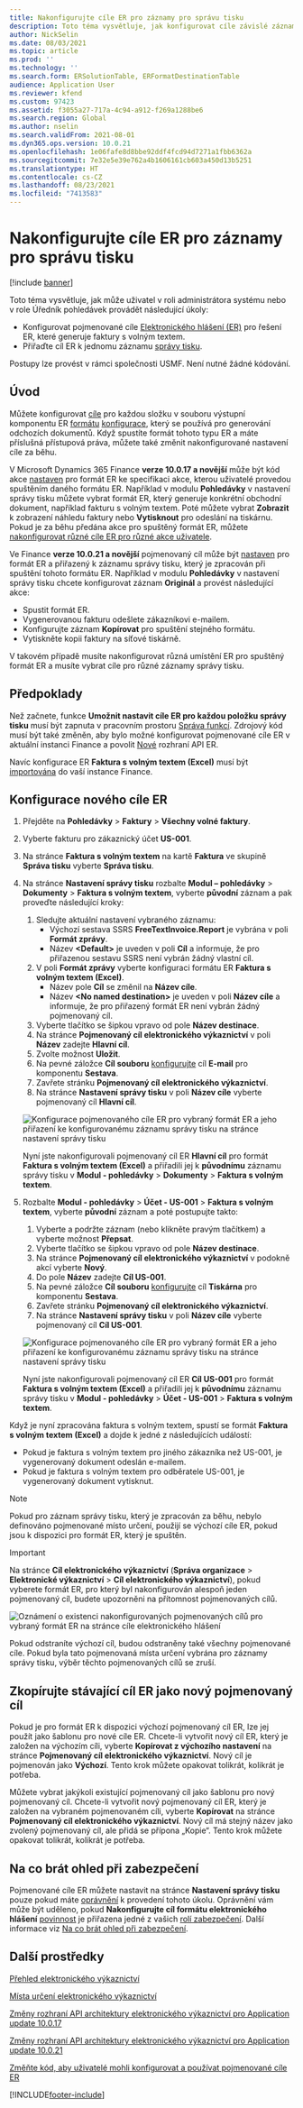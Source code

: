 ```yaml
---
title: Nakonfigurujte cíle ER pro záznamy pro správu tisku
description: Toto téma vysvětluje, jak konfigurovat cíle závislé záznamech správy tisku elektronického výkaznictví (ER), který je nakonfigurován pro generování odchozích dokumentů.
author: NickSelin
ms.date: 08/03/2021
ms.topic: article
ms.prod: ''
ms.technology: ''
ms.search.form: ERSolutionTable, ERFormatDestinationTable
audience: Application User
ms.reviewer: kfend
ms.custom: 97423
ms.assetid: f3055a27-717a-4c94-a912-f269a1288be6
ms.search.region: Global
ms.author: nselin
ms.search.validFrom: 2021-08-01
ms.dyn365.ops.version: 10.0.21
ms.openlocfilehash: 1e06fafe8d8bbe92ddf4fcd94d7271a1fbb6362a
ms.sourcegitcommit: 7e32e5e39e762a4b1606161cb603a450d13b5251
ms.translationtype: HT
ms.contentlocale: cs-CZ
ms.lasthandoff: 08/23/2021
ms.locfileid: "7413583"
---
```

# <a name="configure-print-management-record-specific-er-destinations"></a>Nakonfigurujte cíle ER pro záznamy pro správu tisku

[!include [banner](../includes/banner.md)]

Toto téma vysvětluje, jak může uživatel v roli administrátora systému nebo v role Úředník pohledávek provádět následující úkoly:

- Konfigurovat pojmenované cíle [Elektronického hlášení (ER)](general-electronic-reporting.md) pro řešení ER, které generuje faktury s volným textem.
- Přiřaďte cíl ER k jednomu záznamu [správy tisku](document-reporting-services.md).

Postupy lze provést v rámci společnosti USMF. Není nutné žádné kódování.

## <a name="introduction"></a>Úvod

Můžete konfigurovat [cíle](electronic-reporting-destinations.md) pro každou složku v souboru výstupní komponentu ER [formátu](general-electronic-reporting.md#FormatComponentOutbound) [konfigurace](general-electronic-reporting.md#Configuration), který se používá pro generování odchozích dokumentů. Když spustíte formát tohoto typu ER a máte příslušná přístupová práva, můžete také změnit nakonfigurované nastavení cíle za běhu.

V Microsoft Dynamics 365 Finance **verze 10.0.17 a novější** může být kód akce [nastaven](er-apis-app10-0-17.md) pro formát ER ke specifikaci akce, kterou uživatelé provedou spuštěním daného formátu ER. Například v modulu **Pohledávky** v nastavení správy tisku můžete vybrat formát ER, který generuje konkrétní obchodní dokument, například fakturu s volným textem. Poté můžete vybrat **Zobrazit** k zobrazení náhledu faktury nebo **Vytisknout** pro odeslání na tiskárnu. Pokud je za běhu předána akce pro spuštěný formát ER, můžete [nakonfigurovat různé cíle ER pro různé akce uživatele](er-action-dependent-destinations.md).

Ve Finance **verze 10.0.21 a novější** pojmenovaný cíl může být [nastaven](er-apis-app10-0-21.md) pro formát ER a přiřazený k záznamu správy tisku, který je zpracován při spuštění tohoto formátu ER. Například v modulu **Pohledávky** v nastavení správy tisku chcete konfigurovat záznam **Originál** a provést následující akce:

- Spustit formát ER.
- Vygenerovanou fakturu odešlete zákazníkovi e-mailem.
- Konfigurujte záznam **Kopírovat** pro spuštění stejného formátu.
- Vytiskněte kopii faktury na síťové tiskárně.

V takovém případě musíte nakonfigurovat různá umístění ER pro spuštěný formát ER a musíte vybrat cíle pro různé záznamy správy tisku.

## <a name="prerequisites"></a>Předpoklady

Než začnete, funkce **Umožnit nastavit cíle ER pro každou položku správy tisku** musí být zapnuta v pracovním prostoru [Správa funkcí](../../fin-ops/get-started/feature-management/feature-management-overview.md#the-feature-management-workspace). Zdrojový kód musí být také změněn, aby bylo možné konfigurovat pojmenované cíle ER v aktuální instanci Finance a povolit [Nové](er-apis-app10-0-21.md) rozhraní API ER.

Navíc konfigurace ER **Faktura s volným textem (Excel)** musí být [importována](er-download-configurations-global-repo.md) do vaší instance Finance.

## <a name="configure-a-new-er-destination"></a>Konfigurace nového cíle ER

1. Přejděte na **Pohledávky** \> **Faktury** \> **Všechny volné faktury**.
2. Vyberte fakturu pro zákaznický účet **US-001**.
3. Na stránce **Faktura s volným textem** na kartě **Faktura** ve skupině **Správa tisku** vyberte **Správa tisku**.
4. Na stránce **Nastavení správy tisku** rozbalte **Modul – pohledávky** \> **Dokumenty** \> **Faktura s volným textem**, vyberte **původní** záznam a pak proveďte následující kroky:

    1.  Sledujte aktuální nastavení vybraného záznamu:
        -   Výchozí sestava SSRS **FreeTextInvoice.Report** je vybrána v poli **Formát zprávy**.
        -   Název **\<Default\>** je uveden v poli **Cíl** a informuje, že pro přiřazenou sestavu SSRS není vybrán žádný vlastní cíl. 
    2.  V poli **Formát zprávy** vyberte konfiguraci formátu ER **Faktura s volným textem (Excel)**.
        -   Název pole **Cíl** se změnil na **Název cíle**.
        -   Název **\<No named destination\>** je uveden v poli **Název cíle** a informuje, že pro přiřazený formát ER není vybrán žádný pojmenovaný cíl.
    3.  Vyberte tlačítko se šipkou vpravo od pole **Název destinace**.    
    4. Na stránce **Pojmenovaný cíl elektronického výkaznictví** v poli **Název** zadejte **Hlavní cíl**.
    5. Zvolte možnost **Uložit**.
    6. Na pevné záložce **Cíl souboru** [konfigurujte](er-destination-type-email.md) cíl **E-mail** pro komponentu **Sestava**.
    7. Zavřete stránku **Pojmenovaný cíl elektronického výkaznictví**.
    8. Na stránce **Nastavení správy tisku** v poli **Název cíle** vyberte pojmenovaný cíl **Hlavní cíl**.

    ![Konfigurace pojmenovaného cíle ER pro vybraný formát ER a jeho přiřazení ke konfigurovanému záznamu správy tisku na stránce nastavení správy tisku](./media/er-named-destinations-01.gif)

    Nyní jste nakonfigurovali pojmenovaný cíl ER **Hlavní cíl** pro formát **Faktura s volným textem (Excel)** a přiřadili jej k **původnímu** záznamu správy tisku v **Modul - pohledávky** \> **Dokumenty** \> **Faktura s volným textem**.

5. Rozbalte **Modul - pohledávky** \> **Účet - US-001** \> **Faktura s volným textem**, vyberte **původní** záznam a poté postupujte takto:

    1. Vyberte a podržte záznam (nebo klikněte pravým tlačítkem) a vyberte možnost **Přepsat**.
    2. Vyberte tlačítko se šipkou vpravo od pole **Název destinace**.
    3. Na stránce **Pojmenovaný cíl elektronického výkaznictví** v podokně akcí vyberte **Nový**.
    4. Do pole **Název** zadejte **Cíl US-001**.
    5. Na pevné záložce **Cíl souboru** [konfigurujte](er-destination-type-print.md) cíl **Tiskárna** pro komponentu **Sestava**.
    6. Zavřete stránku **Pojmenovaný cíl elektronického výkaznictví**.
    7. Na stránce **Nastavení správy tisku** v poli **Název cíle** vyberte pojmenovaný cíl **Cíl US-001**.

    ![Konfigurace pojmenovaného cíle ER pro vybraný formát ER a jeho přiřazení ke konfigurovanému záznamu správy tisku na stránce nastavení správy tisku](./media/er-named-destinations-02.gif)

    Nyní jste nakonfigurovali pojmenovaný cíl ER **Cíl US-001** pro formát **Faktura s volným textem (Excel)** a přiřadili jej k **původnímu** záznamu správy tisku v **Modul - pohledávky** \> **Účet - US-001** \> **Faktura s volným textem**.

Když je nyní zpracována faktura s volným textem, spustí se formát **Faktura s volným textem (Excel)** a dojde k jedné z následujících událostí:

- Pokud je faktura s volným textem pro jiného zákazníka než US-001, je vygenerovaný dokument odeslán e-mailem.
- Pokud je faktura s volným textem pro odběratele US-001, je vygenerovaný dokument vytisknut.

> [!NOTE]
> Pokud pro záznam správy tisku, který je zpracován za běhu, nebylo definováno pojmenované místo určení, použijí se výchozí cíle ER, pokud jsou k dispozici pro formát ER, který je spuštěn.

> [!IMPORTANT]
> Na stránce **Cíl elektronického výkaznictví** (**Správa organizace** \> **Elektronické výkaznictví** \> **Cíl elektronického výkaznictví**), pokud vyberete formát ER, pro který byl nakonfigurován alespoň jeden pojmenovaný cíl, budete upozorněni na přítomnost pojmenovaných cílů.
>
> ![Oznámení o existenci nakonfigurovaných pojmenovaných cílů pro vybraný formát ER na stránce cíle elektronického hlášení](./media/er-named-destinations-03.png)
>
> Pokud odstraníte výchozí cíl, budou odstraněny také všechny pojmenované cíle. Pokud byla tato pojmenovaná místa určení vybrána pro záznamy správy tisku, výběr těchto pojmenovaných cílů se zruší.

## <a name="copy-an-existing-er-destination-as-a-new-named-destination"></a>Zkopírujte stávající cíl ER jako nový pojmenovaný cíl

Pokud je pro formát ER k dispozici výchozí pojmenovaný cíl ER, lze jej použít jako šablonu pro nové cíle ER. Chcete-li vytvořit nový cíl ER, který je založen na výchozím cíli, vyberte **Kopírovat z výchozího nastavení** na stránce **Pojmenovaný cíl elektronického výkaznictví**. Nový cíl je pojmenován jako **Výchozí**. Tento krok můžete opakovat tolikrát, kolikrát je potřeba.

Můžete vybrat jakýkoli existující pojmenovaný cíl jako šablonu pro nový pojmenovaný cíl. Chcete-li vytvořit nový pojmenovaný cíl ER, který je založen na vybraném pojmenovaném cíli, vyberte **Kopírovat** na stránce **Pojmenovaný cíl elektronického výkaznictví**. Nový cíl má stejný název jako zvolený pojmenovaný cíl, ale přidá se přípona „Kopie“. Tento krok můžete opakovat tolikrát, kolikrát je potřeba.

## <a name="security-considerations"></a>Na co brát ohled při zabezpečení

Pojmenované cíle ER můžete nastavit na stránce **Nastavení správy tisku** pouze pokud máte [oprávnění](../sysadmin/role-based-security.md#permissions) k provedení tohoto úkolu. Oprávnění vám může být uděleno, pokud **Nakonfigurujte cíl formátu elektronického hlášení** [povinnost](../sysadmin/role-based-security.md#duties) je přiřazena jedné z vašich [rolí zabezpečení](../sysadmin/role-based-security.md#security-roles). Další informace viz [Na co brát ohled při zabezpečení](electronic-reporting-destinations.md#security-considerations).

## <a name="additional-resources"></a>Další prostředky

[Přehled elektronického výkaznictví](general-electronic-reporting.md)

[Místa určení elektronického výkaznictví](electronic-reporting-destinations.md)

[Změny rozhraní API architektury elektronického výkaznictví pro Application update 10.0.17](er-apis-app10-0-17.md)

[Změny rozhraní API architektury elektronického výkaznictví pro Application update 10.0.21](er-apis-app10-0-21.md)

[Změňte kód, aby uživatelé mohli konfigurovat a používat pojmenované cíle ER](er-api-named-destinations.md)

[!INCLUDE[footer-include](../../../includes/footer-banner.md)]
